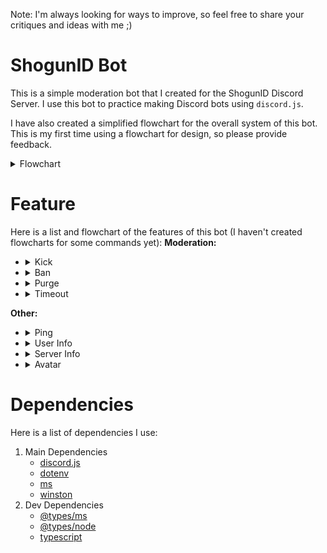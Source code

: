 Note: I'm always looking for ways to improve, so feel free to share your critiques and ideas with me ;)

# ShogunID Bot

This is a simple moderation bot that I created for the ShogunID Discord Server. I use this bot to practice making Discord bots using `discord.js`.

I have also created a simplified flowchart for the overall system of this bot. This is my first time using a flowchart for design, so please provide feedback.

<details>
    <summary>Flowchart</summary>
    <img src="https://github.com/Nacxht/shogunId-bot/blob/main/flowcharts/shogun_id-system_design.png?raw=true" alt="System Design">
</details>

# Feature

Here is a list and flowchart of the features of this bot (I haven't created flowcharts for some commands yet):
**Moderation:**
<ul>
    <li>
        <details>
            <summary>Kick</summary>
            <br />
            <img src="https://github.com/Nacxht/shogunId-bot/blob/main/flowcharts/shogun_id-bot_kick.png?raw=true" alt="Kick Flowchart">
        </details>
    </li>
    <li>
        <details>
            <summary>Ban</summary>
            <br />
            <img src="https://github.com/Nacxht/shogunId-bot/blob/main/flowcharts/shogun_id-bot_ban.png?raw=true" alt="Ban Flowchart">
        </details>
    </li>
    <li>
        <details>
            <summary>Purge</summary>
            <br />
            <img src="https://github.com/Nacxht/shogunId-bot/blob/main/flowcharts/shogun_id-bot_purge.png?raw=true" alt="Purge Flowchart">
        </details>
    </li>
    <li>
        <details>
            <summary>Timeout</summary>
            <br />
            <img src="https://github.com/Nacxht/shogunId-bot/blob/main/flowcharts/shogun_id-bot_timeout.png?raw=true" alt="Timeout Flowchart">
        </details>
    </li>
</ul>

**Other:**
<ul>
    <li>
        <details>
            <summary>Ping</summary>
            <br />
            No Flowchart
        </details>
    </li>
    <li>
        <details>
            <summary>User Info</summary>
            <br />
            <img src="https://github.com/Nacxht/shogunId-bot/blob/main/flowcharts/shogun_id-bot_info.drawio.png?raw=true" alt="User Info Flowchart">
        </details>
    </li>
    <li>
        <details>
            <summary>Server Info</summary>
            <br />
            <img src="https://github.com/Nacxht/shogunId-bot/blob/main/flowcharts/shogun_id-bot_info.drawio.png?raw=true" alt="Server Info Flowchart">
        </details>
    </li>
    <li>
        <details>
            <summary>Avatar</summary>
            <br />
            <img src="https://github.com/Nacxht/shogunId-bot/blob/main/flowcharts/shogun_id-bot_avatar.drawio.png?raw=true" alt="Avatar Flowchart">
        </details>
    </li>
</ul>

# Dependencies
Here is a list of dependencies I use:
1. Main Dependencies
    - [discord.js](https://www.npmjs.com/package/discord.js)
    - [dotenv](https://www.npmjs.com/package/dotenv)
    - [ms](https://www.npmjs.com/package/ms)
    - [winston](https://www.npmjs.com/package/winston)
2. Dev Dependencies
    - [@types/ms](https://www.npmjs.com/package/@types/ms)
    - [@types/node](https://www.npmjs.com/package/@types/node)
    - [typescript](https://www.npmjs.com/package/typescript)
